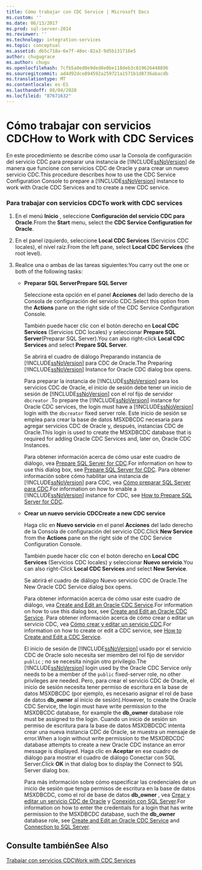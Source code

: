 ```yaml
---
title: Cómo trabajar con CDC Service | Microsoft Docs
ms.custom: ''
ms.date: 06/13/2017
ms.prod: sql-server-2014
ms.reviewer: ''
ms.technology: integration-services
ms.topic: conceptual
ms.assetid: db5c718a-6e7f-48ec-82a3-9d5b131716e5
author: chugugrace
ms.author: chugu
ms.openlocfilehash: 7cfb5a0ed0e9ded8e0be118deb3c819626448896
ms.sourcegitcommit: ad4d92dce894592a259721a1571b1d8736abacdb
ms.translationtype: MT
ms.contentlocale: es-ES
ms.lasthandoff: 08/04/2020
ms.locfileid: "87671632"
---
```

# <a name="how-to-work-with-cdc-services"></a><span data-ttu-id="246ed-102">Cómo trabajar con servicios CDC</span><span class="sxs-lookup"><span data-stu-id="246ed-102">How to Work with CDC Services</span></span>
  <span data-ttu-id="246ed-103">En este procedimiento se describe cómo usar la Consola de configuración del servicio CDC para preparar una instancia de [!INCLUDE[ssNoVersion](../../includes/ssnoversion-md.md)] de manera que funcione con servicios CDC de Oracle y para crear un nuevo servicio CDC.</span><span class="sxs-lookup"><span data-stu-id="246ed-103">This procedure describes how to use the CDC Service Configuration Console to prepare a [!INCLUDE[ssNoVersion](../../includes/ssnoversion-md.md)] instance to work with Oracle CDC Services and to create a new CDC service.</span></span>  
  
### <a name="to-work-with-cdc-services"></a><span data-ttu-id="246ed-104">Para trabajar con servicios CDC</span><span class="sxs-lookup"><span data-stu-id="246ed-104">To work with CDC services</span></span>  
  
1.  <span data-ttu-id="246ed-105">En el menú **Inicio** , seleccione **Configuración del servicio CDC para Oracle**.</span><span class="sxs-lookup"><span data-stu-id="246ed-105">From the **Start** menu, select the **CDC Service Configuration for Oracle**.</span></span>  
  
2.  <span data-ttu-id="246ed-106">En el panel izquierdo, seleccione **Local CDC Services** (Servicios CDC locales), el nivel raíz.</span><span class="sxs-lookup"><span data-stu-id="246ed-106">From the left pane, select **Local CDC Services** (the root level).</span></span>  
  
3.  <span data-ttu-id="246ed-107">Realice una o ambas de las tareas siguientes:</span><span class="sxs-lookup"><span data-stu-id="246ed-107">You carry out the one or both of the following tasks:</span></span>  
  
    -   <span data-ttu-id="246ed-108">**Preparar SQL Server**</span><span class="sxs-lookup"><span data-stu-id="246ed-108">**Prepare SQL Server**</span></span>  
  
         <span data-ttu-id="246ed-109">Seleccione esta opción en el panel **Acciones** del lado derecho de la Consola de configuración del servicio CDC.</span><span class="sxs-lookup"><span data-stu-id="246ed-109">Select this option from the **Actions** pane on the right side of the CDC Service Configuration Console.</span></span>  
  
         <span data-ttu-id="246ed-110">También puede hacer clic con el botón derecho en **Local CDC Services** (Servicios CDC locales) y seleccionar **Prepare SQL Server**(Preparar SQL Server).</span><span class="sxs-lookup"><span data-stu-id="246ed-110">You can also right-click **Local CDC Services** and select **Prepare SQL Server**.</span></span>  
  
         <span data-ttu-id="246ed-111">Se abrirá el cuadro de diálogo Preparando instancia de [!INCLUDE[ssNoVersion](../../includes/ssnoversion-md.md)] para CDC de Oracle.</span><span class="sxs-lookup"><span data-stu-id="246ed-111">The Preparing [!INCLUDE[ssNoVersion](../../includes/ssnoversion-md.md)] Instance for Oracle CDC dialog box opens.</span></span>  
  
         <span data-ttu-id="246ed-112">Para preparar la instancia de [!INCLUDE[ssNoVersion](../../includes/ssnoversion-md.md)] para los servicios CDC de Oracle, el inicio de sesión debe tener un inicio de sesión de [!INCLUDE[ssNoVersion](../../includes/ssnoversion-md.md)] con el rol fijo de servidor `dbcreator` .</span><span class="sxs-lookup"><span data-stu-id="246ed-112">To prepare the [!INCLUDE[ssNoVersion](../../includes/ssnoversion-md.md)] instance for Oracle CDC services, the login must have a [!INCLUDE[ssNoVersion](../../includes/ssnoversion-md.md)] login with the `dbcreator` fixed server role.</span></span> <span data-ttu-id="246ed-113">Este inicio de sesión se emplea para crear la base de datos MSXDBCDC necesaria para agregar servicios CDC de Oracle y, después, instancias CDC de Oracle.</span><span class="sxs-lookup"><span data-stu-id="246ed-113">This login is used to create the MSXDBCDC database that is required for adding Oracle CDC Services and, later on, Oracle CDC Instances.</span></span>  
  
         <span data-ttu-id="246ed-114">Para obtener información acerca de cómo usar este cuadro de diálogo, vea [Prepare SQL Server for CDC](prepare-sql-server-for-cdc.md).</span><span class="sxs-lookup"><span data-stu-id="246ed-114">For information on how to use this dialog box, see [Prepare SQL Server for CDC](prepare-sql-server-for-cdc.md).</span></span> <span data-ttu-id="246ed-115">Para obtener información sobre cómo habilitar una instancia de [!INCLUDE[ssNoVersion](../../includes/ssnoversion-md.md)] para CDC, vea [Cómo preparar SQL Server para CDC](how-to-prepare-sql-server-for-cdc.md).</span><span class="sxs-lookup"><span data-stu-id="246ed-115">For information on how to enable a [!INCLUDE[ssNoVersion](../../includes/ssnoversion-md.md)] instance for CDC, see [How to Prepare SQL Server for CDC](how-to-prepare-sql-server-for-cdc.md).</span></span>  
  
    -   <span data-ttu-id="246ed-116">**Crear un nuevo servicio CDC**</span><span class="sxs-lookup"><span data-stu-id="246ed-116">**Create a new CDC service**</span></span>  
  
         <span data-ttu-id="246ed-117">Haga clic en **Nuevo servicio** en el panel **Acciones** del lado derecho de la Consola de configuración del servicio CDC.</span><span class="sxs-lookup"><span data-stu-id="246ed-117">Click **New Service** from the **Actions** pane on the right side of the CDC Service Configuration Console.</span></span>  
  
         <span data-ttu-id="246ed-118">También puede hacer clic con el botón derecho en **Local CDC Services** (Servicios CDC locales) y seleccionar **Nuevo servicio**.</span><span class="sxs-lookup"><span data-stu-id="246ed-118">You can also right-Click **Local CDC Services** and select **New Service**.</span></span>  
  
         <span data-ttu-id="246ed-119">Se abrirá el cuadro de diálogo Nuevo servicio CDC de Oracle.</span><span class="sxs-lookup"><span data-stu-id="246ed-119">The New Oracle CDC Service dialog box opens.</span></span>  
  
         <span data-ttu-id="246ed-120">Para obtener información acerca de cómo usar este cuadro de diálogo, vea [Create and Edit an Oracle CDC Service](create-and-edit-an-oracle-cdc-service.md).</span><span class="sxs-lookup"><span data-stu-id="246ed-120">For information on how to use this dialog box, see [Create and Edit an Oracle CDC Service](create-and-edit-an-oracle-cdc-service.md).</span></span> <span data-ttu-id="246ed-121">Para obtener información acerca de cómo crear o editar un servicio CDC, vea [Cómo crear y editar un servicio CDC](how-to-create-and-edit-a-cdc-service.md).</span><span class="sxs-lookup"><span data-stu-id="246ed-121">For information on how to create or edit a CDC service, see [How to Create and Edit a CDC Service](how-to-create-and-edit-a-cdc-service.md).</span></span>  
  
         <span data-ttu-id="246ed-122">El inicio de sesión de [!INCLUDE[ssNoVersion](../../includes/ssnoversion-md.md)] usado por el servicio CDC de Oracle solo necesita ser miembro del rol fijo de servidor `public` ; no se necesita ningún otro privilegio.</span><span class="sxs-lookup"><span data-stu-id="246ed-122">The [!INCLUDE[ssNoVersion](../../includes/ssnoversion-md.md)] login used by the Oracle CDC Service only needs to be a member of the `public` fixed-server role, no other privileges are needed.</span></span> <span data-ttu-id="246ed-123">Pero, para crear el servicio CDC de Oracle, el inicio de sesión necesita tener permiso de escritura en la base de datos MSXDBCDC (por ejemplo, es necesario asignar el rol de base de datos **db_owner** al inicio de sesión).</span><span class="sxs-lookup"><span data-stu-id="246ed-123">However, to create the Oracle CDC Service, the login must have write permission to the MSXDBCDC database, for example the **db_owner** database role must be assigned to the login.</span></span> <span data-ttu-id="246ed-124">Cuando un inicio de sesión sin permiso de escritura para la base de datos MSXDBDCDC intenta crear una nueva instancia CDC de Oracle, se muestra un mensaje de error.</span><span class="sxs-lookup"><span data-stu-id="246ed-124">When a login without write permission to the MSXDBDCDC database attempts to create a new Oracle CDC instance an error message is displayed.</span></span> <span data-ttu-id="246ed-125">Haga clic en **Aceptar** en ese cuadro de diálogo para mostrar el cuadro de diálogo Conectar con SQL Server.</span><span class="sxs-lookup"><span data-stu-id="246ed-125">Click **OK** in that dialog box to display the Connect to SQL Server dialog box.</span></span>  
  
         <span data-ttu-id="246ed-126">Para más información sobre cómo especificar las credenciales de un inicio de sesión que tenga permisos de escritura en la base de datos MSXDBCDC, como el rol de base de datos **db_owner** , vea [Crear y editar un servicio CDC de Oracle](create-and-edit-an-oracle-cdc-service.md) y [Conexión con SQL Server](connection-to-sql-server.md).</span><span class="sxs-lookup"><span data-stu-id="246ed-126">For information on how to enter the credentials for a login that has write permission to the MSXDBCDC database, such the **db_owner** database role, see [Create and Edit an Oracle CDC Service](create-and-edit-an-oracle-cdc-service.md) and [Connection to SQL Server](connection-to-sql-server.md).</span></span>  
  
## <a name="see-also"></a><span data-ttu-id="246ed-127">Consulte también</span><span class="sxs-lookup"><span data-stu-id="246ed-127">See Also</span></span>  
 [<span data-ttu-id="246ed-128">Trabajar con servicios CDC</span><span class="sxs-lookup"><span data-stu-id="246ed-128">Work with CDC Services</span></span>](work-with-cdc-services.md)  
  
  
